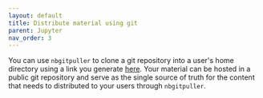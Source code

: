 ```yaml
---
layout: default
title: Distribute material using git 
parent: Jupyter
nav_order: 3
---
```


You can use `nbgitpuller` to clone a git repository into a user's home directory using a link you generate [here](https://jupyterhub.github.io/nbgitpuller/link).
Your material can be hosted in a public git repository and serve as the single source of truth for the content that needs to distributed to your users through `nbgitpuller`.
